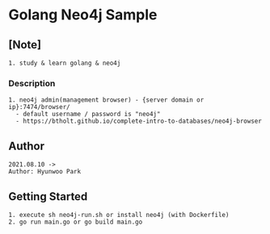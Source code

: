 # Golang Neo4j Sample

## [Note]

```
1. study & learn golang & neo4j
```

### Description

```
1. neo4j admin(management browser) - {server domain or ip}:7474/browser/
  - default username / password is "neo4j"
  - https://btholt.github.io/complete-intro-to-databases/neo4j-browser
```

## Author

```
2021.08.10 ->
Author: Hyunwoo Park
```

## Getting Started

```
1. execute sh neo4j-run.sh or install neo4j (with Dockerfile)
2. go run main.go or go build main.go
```
